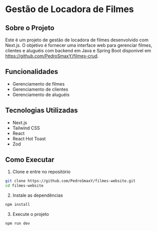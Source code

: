 # Gestão de Locadora de Filmes

## Sobre o Projeto

Este é um projeto de gestão de locadora de filmes desenvolvido com Next.js. O objetivo é fornecer uma interface web para gerenciar filmes, clientes e aluguéis
com backend em Java e Spring Boot disponivel em https://github.com/PedroSmaxY/filmes-crud.

## Funcionalidades

- Gerenciamento de filmes
- Gerenciamento de clientes
- Gerenciamento de aluguéis

## Tecnologias Utilizadas

- Next.js
- Tailwind CSS
- React
- React Hot Toast
- Zod

## Como Executar

1. Clone e entre no repositório

```bash
git clone https://github.com/PedroSmaxY/filmes-website.git
cd filmes-website
```

2. Instale as dependências

```bash
npm install
```

3. Execute o projeto

```bash
npm run dev
```
